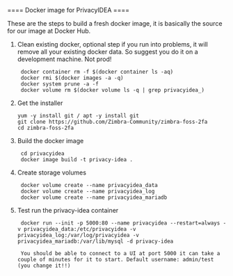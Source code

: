==== Docker image for PrivacyIDEA ====

These are the steps to build a fresh docker image, it is basically the source for our image at Docker Hub.

1. Clean existing docker, optional step if you run into problems, it will remove all your existing docker data. So suggest you do it on a development machine. Not prod!

        docker container rm -f $(docker container ls -aq)
        docker rmi $(docker images -a -q)
        docker system prune -a -f
        docker volume rm $(docker volume ls -q | grep privacyidea_)

2.  Get the installer

        yum -y install git / apt -y install git
        git clone https://github.com/Zimbra-Community/zimbra-foss-2fa
        cd zimbra-foss-2fa

3. Build the docker image

        cd privacyidea
        docker image build -t privacy-idea .  

4. Create storage volumes

        docker volume create --name privacyidea_data
        docker volume create --name privacyidea_log
        docker volume create --name privacyidea_mariadb

5. Test run the privacy-idea container

        docker run --init -p 5000:80 --name privacyidea --restart=always -v privacyidea_data:/etc/privacyidea -v privacyidea_log:/var/log/privacyidea -v privacyidea_mariadb:/var/lib/mysql -d privacy-idea

        You should be able to connect to a UI at port 5000 it can take a couple of minutes for it to start. Default username: admin/test (you change it!!)
